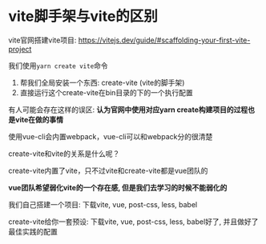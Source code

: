 # vite脚手架与vite的区别

vite官网搭建vite项目: https://vitejs.dev/guide/#scaffolding-your-first-vite-project

我们使用`yarn create vite`命令

1. 帮我们全局安装一个东西: create-vite (vite的脚手架)
2. 直接运行这个create-vite在bin目录的下的一个执行配置

有人可能会存在这样的误区: **认为官网中使用对应yarn create构建项目的过程也是vite在做的事情**

使用vue-cli会内置webpack，vue-cli可以和webpack分的很清楚

create-vite和vite的关系是什么呢？

create-vite内置了vite，只不过vite和create-vite都是vue团队的

**vue团队希望弱化vite的一个存在感, 但是我们去学习的时候不能弱化的**

我们自己搭建一个项目: 下载vite, vue, post-css, less, babel

create-vite给你一套预设: 下载vite, vue, post-css, less, babel好了, 并且做好了最佳实践的配置